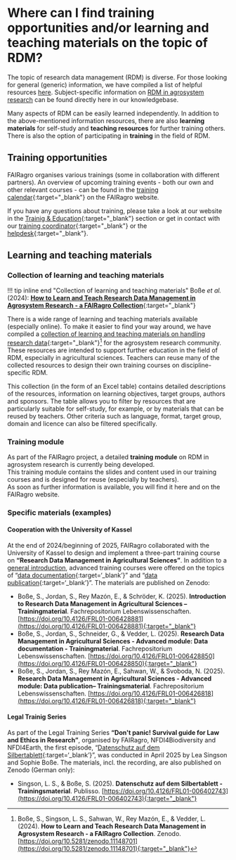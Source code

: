 # Where can I find training opportunities and/or learning and teaching materials on the topic of RDM?

The topic of research data management (RDM) is diverse.
For those looking for general (generic) information, we have compiled a list of helpful resources [here](basics.en.md).
Subject-specific information on [RDM in agrosystem research](rdm/index.en.md) can be found directly here in our knowledgebase.

Many aspects of RDM can be easily learned independently.
In addition to the above-mentioned information resources, there are also **learning materials** for self-study and **teaching resources** for further training others.
There is also the option of participating in **training** in the field of RDM.


## Training opportunities

FAIRagro organises various trainings (some in collaboration with different partners).
An overview of upcoming training events - both our own and other relevant courses - can be found in the [training calendar](https://fairagro.net/en/events/trainings/){:target="_blank"} on the FAIRagro website.

If you have any questions about training, please take a look at our website in the [Trainig & Education](https://fairagro.net/en/community/training-education/){:target="_blank"} section or get in contact with our [training coordinator](https://fairagro.net/en/fairagro_team_category/measure-2-4/){:target="_blank"} or the [helpdesk](https://fairagro.net/en/helpdesk/#helpdesk-form){:target="_blank"}.


## Learning and teaching materials

### Collection of learning and teaching materials

!!! tip inline end "Collection of learning and teaching materials"
	Boße *et al.* (2024): [**How to Learn and Teach Research Data Management in Agrosystem Research - a FAIRagro Collection**](https://doi.org/10.5281/zenodo.11148701){:target="_blank"}


There is a wide range of learning and teaching materials available (especially online).
To make it easier to find your way around, we have compiled a [collection of learning and teaching materials on handling research data](https://doi.org/10.5281/zenodo.11148701){:target="_blank"}[^1] for the agrosystem research community.
These resources are intended to support further education in the field of RDM, especially in agricultural sciences.
Teachers can reuse many of the collected resources to design their own training courses on discipline-specific RDM.

This collection (in the form of an Excel table) contains detailed descriptions of the resources, information on learning objectives, target groups, authors and sponsors.
The table allows you to filter by resources that are particularly suitable for self-study, for example, or by materials that can be reused by teachers.
Other criteria such as language, format, target group, domain and licence can also be filtered specifically.

[^1]: Boße, S., Singson, L. S., Sahwan, W., Rey Mazón, E., & Vedder, L. (2024). **How to Learn and Teach Research Data Management in Agrosystem Research - a FAIRagro Collection**. Zenodo. [https://doi.org/10.5281/zenodo.11148701](https://doi.org/10.5281/zenodo.11148701){:target="_blank"}


### Training module

As part of the FAIRagro project, a detailed **training module** on RDM in agrosystem research is currently being developed.  
This training module contains the slides and content used in our training courses and is designed for reuse (especially by teachers).  
As soon as further information is available, you will find it here and on the FAIRagro website.


### Specific materials (examples)

#### Cooperation with the University of Kassel

At the end of 2024/beginning of 2025, FAIRagro collaborated with the University of Kassel to design and implement a three-part training course on **“Research Data Management in Agricultural Sciences”**.
In addition to a [general introduction](https://doi.org/10.4126/FRL01-006428881), advanced training courses were offered on the topics of “[data documentation](https://doi.org/10.4126/FRL01-006428850){:target=‘_blank’}” and “[data publication](https://doi.org/10.4126/FRL01-006426818){:target=‘_blank’}”.
The materials are published on Zenodo:

- Boße, S., Jordan, S., Rey Mazón, E., & Schröder, K. (2025). **Introduction to Research Data Management in Agricultural Sciences – Trainingmaterial**. Fachrepositorium Lebenswissenschaften. [https://doi.org/10.4126/FRL01-006428881](https://doi.org/10.4126/FRL01-006428881){:target="_blank"}
- Boße, S., Jordan, S., Schneider, G., & Vedder, L. (2025). **Research Data Management in Agricultural Sciences - Advanced module: Data documentation - Trainingmaterial**. Fachrepositorium Lebenswissenschaften. [https://doi.org/10.4126/FRL01-006428850](https://doi.org/10.4126/FRL01-006428850){:target="_blank"}
- Boße, S., Jordan, S., Rey Mazón, E., Sahwan, W., & Svoboda, N. (2025). **Research Data Management in Agricultural Sciences - Advanced module: Data publication– Trainingsmaterial**. Fachrepositorium Lebenswissenschaften. [https://doi.org/10.4126/FRL01-006426818](https://doi.org/10.4126/FRL01-006426818){:target="_blank"}


#### Legal Trainig Series

As part of the Legal Training Series **“Don't panic! Survival guide for Law and Ethics in Research”**, organised by FAIRagro, NFDI4Biodiversity and NFDI4Earth, the first episode, “[Datenschutz auf dem Silbertablett](https://doi.org/10.4126/FRL01-006402743){:target=‘_blank’}”, was conducted in April 2025 by Lea Singson and Sophie Boße.
The materials, incl. the recording, are also published on Zenodo (German only):

- Singson, L. S., & Boße, S. (2025). **Datenschutz auf dem Silbertablett - Trainingsmaterial**. Publisso. [https://doi.org/10.4126/FRL01-006402743](https://doi.org/10.4126/FRL01-006402743){:target="_blank"}


